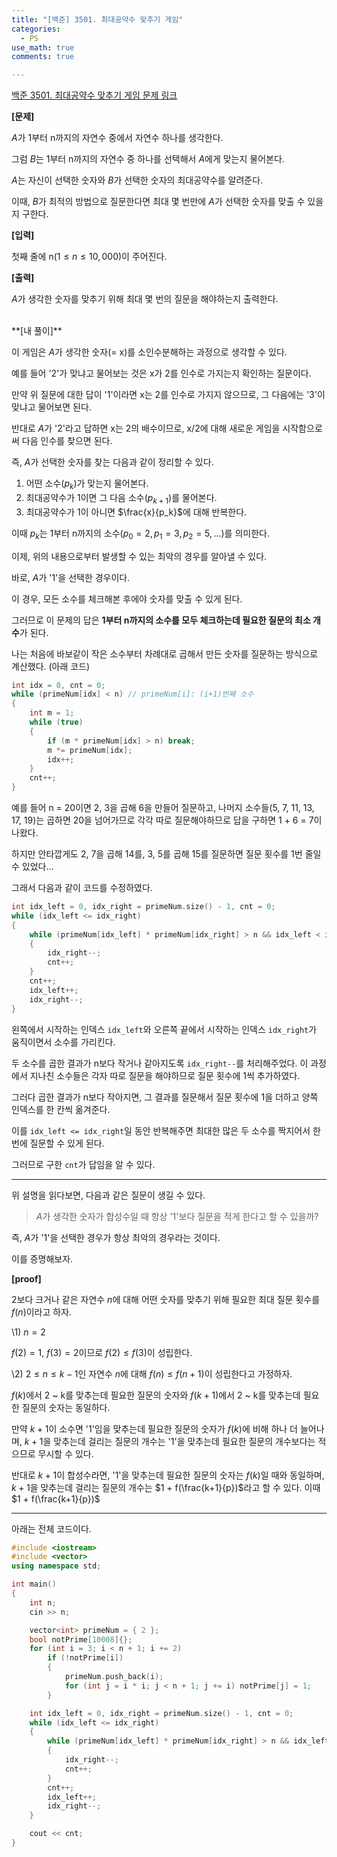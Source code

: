 ```yaml
---
title: "[백준] 3501. 최대공약수 맞추기 게임"
categories:
  - PS
use_math: true
comments: true

---
```


[백준 3501. 최대공약수 맞추기 게임 문제 링크](https://www.acmicpc.net/problem/3501)

**[문제]**

$A$가 1부터 n까지의 자연수 중에서 자연수 하나를 생각한다.

그럼 $B$는 1부터 n까지의 자연수 중 하나를 선택해서 $A$에게 맞는지 물어본다.

$A$는 자신이 선택한 숫자와 $B$가 선택한 숫자의 최대공약수를 알려준다.

이때, $B$가 최적의 방법으로 질문한다면 최대 몇 번만에 $A$가 선택한 숫자를 맞출 수 있을지 구한다.

**[입력]**

첫째 줄에 n($1 \leq n \leq 10,000$)이 주어진다.

**[출력]**

$A$가 생각한 숫자를 맞추기 위해 최대 몇 번의 질문을 해야하는지 출력한다.


<br/>
**[내 풀이]**

이 게임은 $A$가 생각한 숫자(= x)를 소인수분해하는 과정으로 생각할 수 있다.

예를 들어 '2'가 맞냐고 물어보는 것은 x가 2를 인수로 가지는지 확인하는 질문이다.

만약 위 질문에 대한 답이 '1'이라면 x는 2를 인수로 가지지 않으므로, 그 다음에는 '3'이 맞냐고 물어보면 된다.

반대로 $A$가 '2'라고 답하면 x는 2의 배수이므로, x/2에 대해 새로운 게임을 시작함으로써 다음 인수를 찾으면 된다.

즉, $A$가 선택한 숫자를 찾는 다음과 같이 정리할 수 있다.

1. 어떤 소수($p_k$)가 맞는지 물어본다.
2. 최대공약수가 1이면 그 다음 소수($p_{k+1}$)를 물어본다.
3. 최대공약수가 1이 아니면 $\frac{x}{p_k}$에 대해 반복한다.

이때 $p_k$는 1부터 n까지의 소수($p_0 = 2, p_1 = 3, p_2 = 5, \dots$)를 의미한다.

이제, 위의 내용으로부터 발생할 수 있는 최악의 경우를 알아낼 수 있다.

바로, $A$가 '1'을 선택한 경우이다.

이 경우, 모든 소수를 체크해본 후에야 숫자를 맞출 수 있게 된다.

그러므로 이 문제의 답은 **1부터 n까지의 소수를 모두 체크하는데 필요한 질문의 최소 개수**가 된다.

나는 처음에 바보같이 작은 소수부터 차례대로 곱해서 만든 숫자를 질문하는 방식으로 계산했다. (아래 코드)

```cpp
int idx = 0, cnt = 0;
while (primeNum[idx] < n) // primeNum[i]: (i+1)번째 소수
{
    int m = 1;
    while (true)
    {
        if (m * primeNum[idx] > n) break;
        m *= primeNum[idx];
        idx++;
    }
    cnt++;
}
```

예를 들어 n = 20이면 2, 3을 곱해 6을 만들어 질문하고, 나머지 소수들(5, 7, 11, 13, 17, 19)는 곱하면 20을 넘어가므로 각각 따로 질문해야하므로 답을 구하면 1 + 6 = 7이 나왔다.

하지만 안타깝게도 2, 7을 곱해 14를, 3, 5를 곱해 15를 질문하면 질문 횟수를 1번 줄일 수 있었다...

그래서 다음과 같이 코드를 수정하였다.

```cpp
int idx_left = 0, idx_right = primeNum.size() - 1, cnt = 0;
while (idx_left <= idx_right)
{
    while (primeNum[idx_left] * primeNum[idx_right] > n && idx_left < idx_right)
    {
        idx_right--;
        cnt++;
    }
    cnt++;
    idx_left++;
    idx_right--;
}
```

왼쪽에서 시작하는 인덱스 `idx_left`와 오른쪽 끝에서 시작하는 인덱스 `idx_right`가 움직이면서 소수를 가리킨다.

두 소수를 곱한 결과가 n보다 작거나 같아지도록 `idx_right--`를 처리해주었다. 이 과정에서 지나친 소수들은 각자 따로 질문을 해야하므로 질문 횟수에 1씩 추가하였다.

그러다 곱한 결과가 n보다 작아지면, 그 결과를 질문해서 질문 횟수에 1을 더하고 양쪽 인덱스를 한 칸씩 옮겨준다.

이를 `idx_left <= idx_right`일 동안 반복해주면 최대한 많은 두 소수를 짝지어서 한 번에 질문할 수 있게 된다.

그러므로 구한 `cnt`가 답임을 알 수 있다.

---

위 설명을 읽다보면, 다음과 같은 질문이 생길 수 있다.

> $A$가 생각한 숫자가 합성수일 때 항상 '1'보다 질문을 적게 한다고 할 수 있을까?

즉, $A$가 '1'을 선택한 경우가 항상 최악의 경우라는 것이다.

이를 증명해보자.

**[proof]**

2보다 크거나 같은 자연수 $n$에 대해 어떤 숫자를 맞추기 위해 필요한 최대 질문 횟수를 $f(n)$이라고 하자.

\1) $n = 2$

$f(2) = 1$, $f(3) = 2$이므로 $f(2) \leq f(3)$이 성립한다.

\2) $2 \leq n \leq k-1$인 자연수 $n$에 대해 $f(n) \leq f(n + 1)$이 성립한다고 가정하자.

$f(k)$에서 2 ~ k를 맞추는데 필요한 질문의 숫자와 $f(k+1)$에서 2 ~ k를 맞추는데 필요한 질문의 숫자는 동일하다.

만약 $k+1$이 소수면 '1'임을 맞추는데 필요한 질문의 숫자가 $f(k)$에 비해 하나 더 늘어나며, $k+1$을 맞추는데 걸리는 질문의 개수는 '1'을 맞추는데 필요한 질문의 개수보다는 적으므로 무시할 수 있다.

반대로 $k+1$이 합성수라면, '1'을 맞추는데 필요한 질문의 숫자는 $f(k)$일 때와 동일하며, $k+1$을 맞추는데 걸리는 질문의 개수는 $1 + f(\frac{k+1}{p})$라고 할 수 있다. 이때 $1 + f(\frac{k+1}{p})$

---

아래는 전체 코드이다.

```cpp
#include <iostream>
#include <vector>
using namespace std;

int main()
{
    int n;
    cin >> n;

    vector<int> primeNum = { 2 };
    bool notPrime[10008]{};
    for (int i = 3; i < n + 1; i += 2)
        if (!notPrime[i])
        {
            primeNum.push_back(i);
            for (int j = i * i; j < n + 1; j += i) notPrime[j] = 1;
        }

    int idx_left = 0, idx_right = primeNum.size() - 1, cnt = 0;
    while (idx_left <= idx_right)
    {
        while (primeNum[idx_left] * primeNum[idx_right] > n && idx_left < idx_right)
        {
            idx_right--;
            cnt++;
        }
        cnt++;
        idx_left++;
        idx_right--;
    }

    cout << cnt;
}
```





